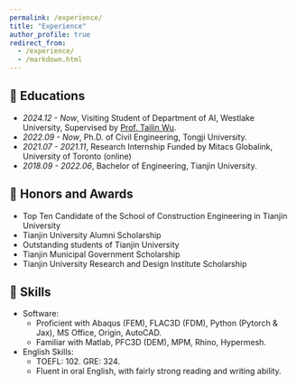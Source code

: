 ```yaml
---
permalink: /experience/
title: "Experience"
author_profile: true
redirect_from: 
  - /experience/
  - /markdown.html
---
```


## 📕 Educations
- *2024.12 - Now*, Visiting Student of Department of AI, Westlake University, Supervised by [Prof. Tailin Wu](https://tailin.org/).
- *2022.09 - Now*, Ph.D. of Civil Engineering, Tongji University.
- *2021.07 - 2021.11*, Research Internship Funded by Mitacs Globalink, University of Toronto (online)
- *2018.09 - 2022.06*, Bachelor of Engineering, Tianjin University.

## 🥇 Honors and Awards
- Top Ten Candidate of the School of Construction Engineering in Tianjin University
- Tianjin University Alumni Scholarship
- Outstanding students of Tianjin University
- Tianjin Municipal Government Scholarship
- Tianjin University Research and Design Institute Scholarship

## 💪 Skills
- Software:
  - Proficient with Abaqus (FEM), FLAC3D (FDM), Python (Pytorch & Jax), MS Office, Origin, AutoCAD.
  - Familiar with Matlab, PFC3D (DEM), MPM, Rhino, Hypermesh.
- English Skills:
  - TOEFL: 102. GRE: 324.
  - Fluent in oral English, with fairly strong reading and writing ability.
